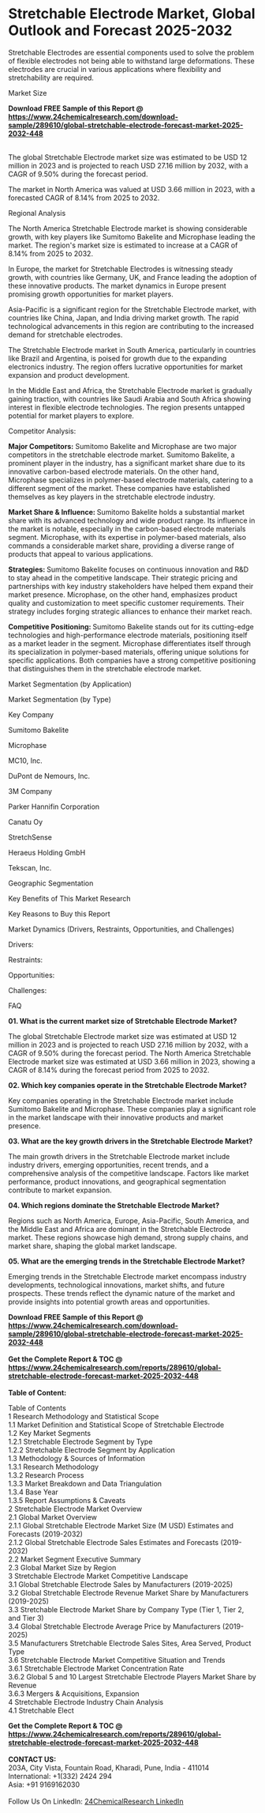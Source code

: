 <h1>Stretchable Electrode Market, Global Outlook and Forecast 2025-2032</h1><p>Stretchable Electrodes are essential components used to solve the problem of flexible electrodes not being able to withstand large deformations. These electrodes are crucial in various applications where flexibility and stretchability are required.</p><p>
Market Size</p><p>
</p><div><b>Download FREE Sample of this Report @ 
            <a href="https://www.24chemicalresearch.com/download-sample/289610/global-stretchable-electrode-forecast-market-2025-2032-448">
            https://www.24chemicalresearch.com/download-sample/289610/global-stretchable-electrode-forecast-market-2025-2032-448</a></b></div><br><p>The global Stretchable Electrode market size was estimated to be USD 12 million in 2023 and is projected to reach USD 27.16 million by 2032, with a CAGR of 9.50% during the forecast period.</p><p>
</p><p>The market in North America was valued at USD 3.66 million in 2023, with a forecasted CAGR of 8.14% from 2025 to 2032.</p><p>
</p><p>
Regional Analysis</p><p>
</p><p>
</p><p>The North America Stretchable Electrode market is showing considerable growth, with key players like Sumitomo Bakelite and Microphase leading the market. The region's market size is estimated to increase at a CAGR of 8.14% from 2025 to 2032.</p><p>
</p><p>
</p><p>In Europe, the market for Stretchable Electrodes is witnessing steady growth, with countries like Germany, UK, and France leading the adoption of these innovative products. The market dynamics in Europe present promising growth opportunities for market players.</p><p>
</p><p>
</p><p>Asia-Pacific is a significant region for the Stretchable Electrode market, with countries like China, Japan, and India driving market growth. The rapid technological advancements in this region are contributing to the increased demand for stretchable electrodes.</p><p>
</p><p>
</p><p>The Stretchable Electrode market in South America, particularly in countries like Brazil and Argentina, is poised for growth due to the expanding electronics industry. The region offers lucrative opportunities for market expansion and product development.</p><p>
</p><p>
</p><p>In the Middle East and Africa, the Stretchable Electrode market is gradually gaining traction, with countries like Saudi Arabia and South Africa showing interest in flexible electrode technologies. The region presents untapped potential for market players to explore.</p><p>
Competitor Analysis:</p><p>
</p><p><strong>Major Competitors:</strong> Sumitomo Bakelite and Microphase are two major competitors in the stretchable electrode market. Sumitomo Bakelite, a prominent player in the industry, has a significant market share due to its innovative carbon-based electrode materials. On the other hand, Microphase specializes in polymer-based electrode materials, catering to a different segment of the market. These companies have established themselves as key players in the stretchable electrode industry.</p><p>
</p><p><strong>Market Share &amp; Influence: </strong>Sumitomo Bakelite holds a substantial market share with its advanced technology and wide product range. Its influence in the market is notable, especially in the carbon-based electrode materials segment. Microphase, with its expertise in polymer-based materials, also commands a considerable market share, providing a diverse range of products that appeal to various applications.</p><p>
</p><p><strong>Strategies: </strong>Sumitomo Bakelite focuses on continuous innovation and R&amp;D to stay ahead in the competitive landscape. Their strategic pricing and partnerships with key industry stakeholders have helped them expand their market presence. Microphase, on the other hand, emphasizes product quality and customization to meet specific customer requirements. Their strategy includes forging strategic alliances to enhance their market reach.</p><p>
</p><p><strong>Competitive Positioning: </strong>Sumitomo Bakelite stands out for its cutting-edge technologies and high-performance electrode materials, positioning itself as a market leader in the segment. Microphase differentiates itself through its specialization in polymer-based materials, offering unique solutions for specific applications. Both companies have a strong competitive positioning that distinguishes them in the stretchable electrode market.</p><p>
Market Segmentation (by Application)</p><p>
</p><p>
Market Segmentation (by Type)</p><p>
</p><p>
Key Company</p><p>
</p><p style="margin-left:0px; margin-right:0px">Sumitomo Bakelite</p><p style="margin-left:0px; margin-right:0px">Microphase</p><p style="margin-left:0px; margin-right:0px">MC10, Inc.</p><p style="margin-left:0px; margin-right:0px">DuPont de Nemours, Inc.</p><p style="margin-left:0px; margin-right:0px">3M Company</p><p style="margin-left:0px; margin-right:0px">Parker Hannifin Corporation</p><p style="margin-left:0px; margin-right:0px">Canatu Oy</p><p style="margin-left:0px; margin-right:0px">StretchSense</p><p style="margin-left:0px; margin-right:0px">Heraeus Holding GmbH</p><p style="margin-left:0px; margin-right:0px">Tekscan, Inc.</p><p>
Geographic Segmentation</p><p>
</p><p>
Key Benefits of This Market Research</p><p>
</p><p>
Key Reasons to Buy this Report</p><p>
</p><p>
Market Dynamics (Drivers, Restraints, Opportunities, and Challenges)</p><p>
Drivers:</p><p>
</p><p>
Restraints:</p><p>
</p><p>
Opportunities:</p><p>
</p><p>
Challenges:</p><p>
</p><p>
FAQ </p><p>
<strong>01. What is the current market size of Stretchable Electrode Market?</strong></p><p>
</p><p>The global Stretchable Electrode market size was estimated at USD 12 million in 2023 and is projected to reach USD 27.16 million by 2032, with a CAGR of 9.50% during the forecast period. The North America Stretchable Electrode market size was estimated at USD 3.66 million in 2023, showing a CAGR of 8.14% during the forecast period from 2025 to 2032.</p><p>
<strong>02. Which key companies operate in the Stretchable Electrode Market?</strong></p><p>
</p><p>Key companies operating in the Stretchable Electrode market include Sumitomo Bakelite and Microphase. These companies play a significant role in the market landscape with their innovative products and market presence.</p><p>
<strong>03. What are the key growth drivers in the Stretchable Electrode Market?</strong></p><p>
</p><p>The main growth drivers in the Stretchable Electrode market include industry drivers, emerging opportunities, recent trends, and a comprehensive analysis of the competitive landscape. Factors like market performance, product innovations, and geographical segmentation contribute to market expansion.</p><p>
<strong>04. Which regions dominate the Stretchable Electrode Market?</strong></p><p>
</p><p>Regions such as North America, Europe, Asia-Pacific, South America, and the Middle East and Africa are dominant in the Stretchable Electrode market. These regions showcase high demand, strong supply chains, and market share, shaping the global market landscape.</p><p>
<strong>05. What are the emerging trends in the Stretchable Electrode Market?</strong></p><p>
</p><p>Emerging trends in the Stretchable Electrode market encompass industry developments, technological innovations, market shifts, and future prospects. These trends reflect the dynamic nature of the market and provide insights into potential growth areas and opportunities.</p><div><b>Download FREE Sample of this Report @ 
            <a href="https://www.24chemicalresearch.com/download-sample/289610/global-stretchable-electrode-forecast-market-2025-2032-448">
            https://www.24chemicalresearch.com/download-sample/289610/global-stretchable-electrode-forecast-market-2025-2032-448</a></b></div><br><div><b>Get the Complete Report & TOC @ 
            <a href="https://www.24chemicalresearch.com/reports/289610/global-stretchable-electrode-forecast-market-2025-2032-448">
            https://www.24chemicalresearch.com/reports/289610/global-stretchable-electrode-forecast-market-2025-2032-448</a></b></div><br>
            <b>Table of Content:</b><p>Table of Contents<br />
1 Research Methodology and Statistical Scope<br />
1.1 Market Definition and Statistical Scope of Stretchable Electrode<br />
1.2 Key Market Segments<br />
1.2.1 Stretchable Electrode Segment by Type<br />
1.2.2 Stretchable Electrode Segment by Application<br />
1.3 Methodology & Sources of Information<br />
1.3.1 Research Methodology<br />
1.3.2 Research Process<br />
1.3.3 Market Breakdown and Data Triangulation<br />
1.3.4 Base Year<br />
1.3.5 Report Assumptions & Caveats<br />
2 Stretchable Electrode Market Overview<br />
2.1 Global Market Overview<br />
2.1.1 Global Stretchable Electrode Market Size (M USD) Estimates and Forecasts (2019-2032)<br />
2.1.2 Global Stretchable Electrode Sales Estimates and Forecasts (2019-2032)<br />
2.2 Market Segment Executive Summary<br />
2.3 Global Market Size by Region<br />
3 Stretchable Electrode Market Competitive Landscape<br />
3.1 Global Stretchable Electrode Sales by Manufacturers (2019-2025)<br />
3.2 Global Stretchable Electrode Revenue Market Share by Manufacturers (2019-2025)<br />
3.3 Stretchable Electrode Market Share by Company Type (Tier 1, Tier 2, and Tier 3)<br />
3.4 Global Stretchable Electrode Average Price by Manufacturers (2019-2025)<br />
3.5 Manufacturers Stretchable Electrode Sales Sites, Area Served, Product Type<br />
3.6 Stretchable Electrode Market Competitive Situation and Trends<br />
3.6.1 Stretchable Electrode Market Concentration Rate<br />
3.6.2 Global 5 and 10 Largest Stretchable Electrode Players Market Share by Revenue<br />
3.6.3 Mergers & Acquisitions, Expansion<br />
4 Stretchable Electrode Industry Chain Analysis<br />
4.1 Stretchable Elect</p><div><b>Get the Complete Report & TOC @ 
            <a href="https://www.24chemicalresearch.com/reports/289610/global-stretchable-electrode-forecast-market-2025-2032-448">
            https://www.24chemicalresearch.com/reports/289610/global-stretchable-electrode-forecast-market-2025-2032-448</a></b></div><br><b>CONTACT US:</b><br>
            203A, City Vista, Fountain Road, Kharadi, Pune, India - 411014<br>
            International: +1(332) 2424 294<br>
            Asia: +91 9169162030 <br><br>
            Follow Us On LinkedIn: <a href="https://www.linkedin.com/company/24chemicalresearch/">24ChemicalResearch LinkedIn</a>